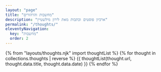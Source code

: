 ```yaml
---
layout: "page"
title: "מחשבות והרהורים"
description: "ארכיון פוסטים וכתבות מאת לירון מילשטיין"
permalink: "/thoughts/"
eleventyNavigation:
  key: "מחשבות"
  order: 2
---
```

{% from "layouts/thoughts.njk" import thoughtList %}
{% for thought in collections.thoughts | reverse %}
  {{ thoughtList(thought.url, thought.data.title, thought.data.date) }}
{% endfor %}
